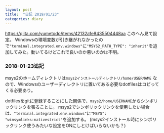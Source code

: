 ```yaml
---
layout: post
title:  "日記 2019/01/23"
categories: diary
---
```


<https://qiita.com/yumetodo/items/42132a1e8435504448aa> このへん見て設定。
Windowsの環境変数が引き継がれなかったので`"terminal.integrated.env.windows"`に`"MSYS2_PATH_TYPE": "inherit"`を追加してみた。動いてるけどこれで良いのか悪いのかは不明。

### 2018-01-23追記
msys2のホームディレクトリは`msys2インストールディレクトリ/home/USERNAME` なので、Windowsのユーザーディレクトリに置いてある必要なdotfilesはコピってくる必要あり。

dotfilesをgitに登録することにした関係で、`msys2/home/USERNAME`からシンボリックリンクを張ることに。
msys2でシンボリックリンクを使用したい場合は、`"terminal.integrated.env.windows"`に`"MSYS": "winsymlinks:nativestrict"`を追加する。
(msys2インストール時にシンボリックリンク使うみたいな設定をONにしとけばいらないかも？)
